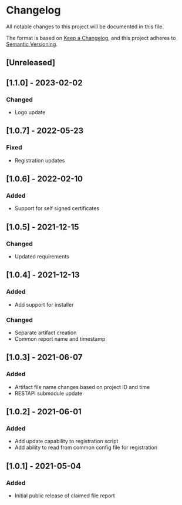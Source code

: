 # Changelog
All notable changes to this project will be documented in this file.

The format is based on [Keep a Changelog](https://keepachangelog.com/en/1.0.0/),
and this project adheres to [Semantic Versioning](https://semver.org/spec/v2.0.0.html).

## [Unreleased]

## [1.1.0] - 2023-02-02
### Changed
- Logo update

## [1.0.7] - 2022-05-23
### Fixed
- Registration updates

## [1.0.6] - 2022-02-10
### Added
- Support for self signed certificates

## [1.0.5] - 2021-12-15
### Changed
- Updated requirements

## [1.0.4] - 2021-12-13
### Added
- Add support for installer
### Changed
- Separate artifact creation
- Common report name and timestamp

## [1.0.3] - 2021-06-07
### Added
- Artifact file name changes based on project ID and time
- RESTAPI submodule update

## [1.0.2] - 2021-06-01
### Added
- Add update capability to registration script
- Add ability to read from common config file for registration

## [1.0.1] - 2021-05-04
### Added
- Initial public release of claimed file report
